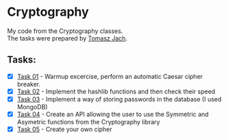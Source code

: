 # Cryptography
My code from the Cryptography classes.  
The tasks were prepared by [Tomasz Jach](https://github.com/tjach/ue-cyrpto). 
## Tasks:
- [x] [Task 01](https://github.com/jkoniecznyy/Cryptography/tree/main/Task%2001%20-%20Cezar) - Warmup excercise, perform an automatic Caesar cipher breaker.
- [x] [Task 02](https://github.com/jkoniecznyy/Cryptography/tree/main/Task%2002%20-%20Hashing) - Implement the hashlib functions and then check their speed
- [x] [Task 03](https://github.com/jkoniecznyy/Cryptography/tree/main/Task%2003%20-%20Password) - Implement a way of storing passwords in the database (I used MongoDB)
- [x] [Task 04](https://github.com/jkoniecznyy/Cryptography/tree/main/Task%2004%20-%20FastAPI) - Create an API allowing the user to use the Symmetric and Asymetric functions from the Cryptography library
- [x] [Task 05](https://github.com/jkoniecznyy/Cryptography/tree/main/Task%2005%20-%20Cryptoanalysis) - Create your own cipher
